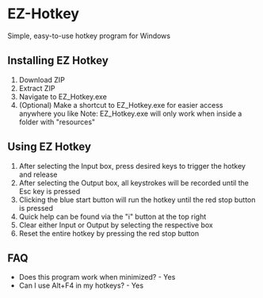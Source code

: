 # EZ-Hotkey
Simple, easy-to-use hotkey program for Windows

## Installing EZ Hotkey
1) Download ZIP
2) Extract ZIP
3) Navigate to EZ_Hotkey.exe
4) (Optional) Make a shortcut to EZ_Hotkey.exe for easier access anywhere you like
Note: EZ_Hotkey.exe will only work when inside a folder with "resources"

## Using EZ Hotkey
1) After selecting the Input box, press desired keys to trigger the hotkey and release
2) After selecting the Output box, all keystrokes will be recorded until the Esc key is pressed
3) Clicking the blue start button will run the hotkey until the red stop button is pressed
4) Quick help can be found via the "i" button at the top right
5) Clear either Input or Output by selecting the respective box
6) Reset the entire hotkey by pressing the red stop button

## FAQ
*  Does this program work when minimized? - Yes
* Can I use Alt+F4 in my hotkeys? - Yes
